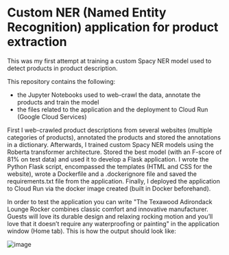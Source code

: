 # Custom NER (Named Entity Recognition) application for product extraction

This was my first attempt at training a custom Spacy NER model used to detect products in product description. 

This repository contains the following:

* the Jupyter Notebooks used to web-crawl the data, annotate the products and train the model
* the files related to the application and the deployment to Cloud Run (Google Cloud Services)

First I web-crawled product descriptions 
from several websites (multiple categories of products), annotated the products and stored the annotations in a dictionary. Afterwards, 
I trained custom Spacy NER models using the Roberta transformer architecture. Stored the best model (with an F-score of 81% on test data) 
and used it to develop a Flask application. I wrote the Python Flask script, encompassed the templates (HTML and CSS for the website), 
wrote a Dockerfile and a .dockerignore file and saved the requirements.txt file from the application. Finally, I deployed the application 
to Cloud Run via the docker image created (built in Docker beforehand). 

In order to test the application you can write "The Texawood Adirondack Lounge Rocker combines classic comfort and innovative manufacturer. 
Guests will love its durable design and relaxing rocking motion and you’ll love that it doesn’t require any waterproofing or painting" 
in the application window (Home tab). This is how the output should look like:

![image](https://github.com/VladimirOlteanu/Custom-NER-for-product-extraction/assets/62969646/ebf0da16-819e-402f-b003-d30f2cae3095)




